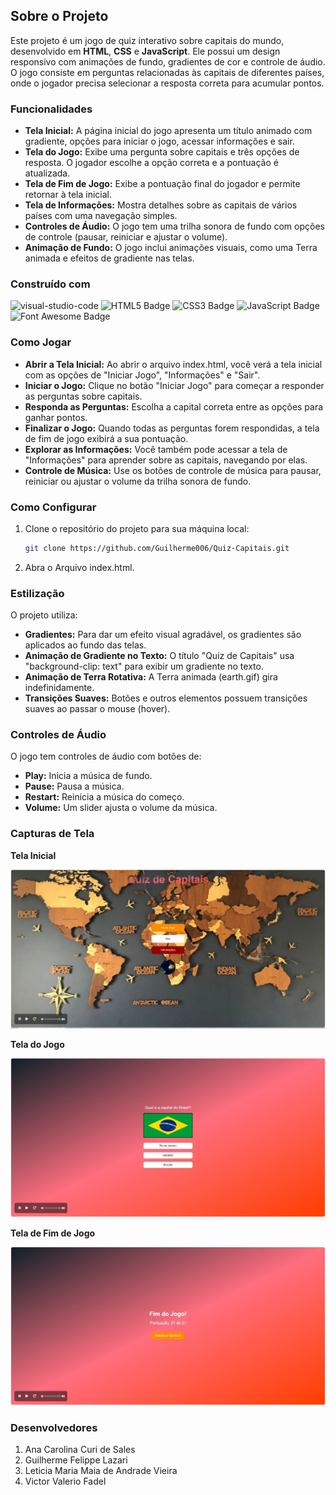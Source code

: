 ## Sobre o Projeto

Este projeto é um jogo de quiz interativo sobre capitais do mundo, desenvolvido em **HTML**, **CSS** e **JavaScript**. Ele possui um design responsivo com animações de fundo, gradientes de cor e controle de áudio. O jogo consiste em perguntas relacionadas às capitais de diferentes países, onde o jogador precisa selecionar a resposta correta para acumular pontos.

### Funcionalidades 

- **Tela Inicial:** A página inicial do jogo apresenta um título animado com gradiente, opções para iniciar o jogo, acessar informações e sair.
- **Tela do Jogo:** Exibe uma pergunta sobre capitais e três opções de resposta. O jogador escolhe a opção correta e a pontuação é atualizada.
- **Tela de Fim de Jogo:** Exibe a pontuação final do jogador e permite retornar à tela inicial.
- **Tela de Informações:** Mostra detalhes sobre as capitais de vários países com uma navegação simples.
- **Controles de Áudio:** O jogo tem uma trilha sonora de fundo com opções de controle (pausar, reiniciar e ajustar o volume).
- **Animação de Fundo:** O jogo inclui animações visuais, como uma Terra animada e efeitos de gradiente nas telas.

### Construído com

![visual-studio-code]
![HTML5 Badge]
![CSS3 Badge]
![JavaScript Badge]
![Font Awesome Badge]

### Como Jogar

- **Abrir a Tela Inicial:** Ao abrir o arquivo index.html, você verá a tela inicial com as opções de "Iniciar Jogo", "Informações" e "Sair".
- **Iniciar o Jogo:** Clique no botão "Iniciar Jogo" para começar a responder as perguntas sobre capitais.
- **Responda as Perguntas:** Escolha a capital correta entre as opções para ganhar pontos.
- **Finalizar o Jogo:** Quando todas as perguntas forem respondidas, a tela de fim de jogo exibirá a sua pontuação.
- **Explorar as Informações:** Você também pode acessar a tela de "Informações" para aprender sobre as capitais, navegando por elas.
- **Controle de Música:** Use os botões de controle de música para pausar, reiniciar ou ajustar o volume da trilha sonora de fundo.

### Como Configurar

1. Clone o repositório do projeto para sua máquina local:

   ```sh
   git clone https://github.com/Guilherme006/Quiz-Capitais.git
   ```

2. Abra o Arquivo index.html.

### Estilização

O projeto utiliza:

- **Gradientes:** Para dar um efeito visual agradável, os gradientes são aplicados ao fundo das telas.
- **Animação de Gradiente no Texto:** O título "Quiz de Capitais" usa "background-clip: text" para exibir um gradiente no texto.
- **Animação de Terra Rotativa:** A Terra animada (earth.gif) gira indefinidamente.
- **Transições Suaves:** Botões e outros elementos possuem transições suaves ao passar o mouse (hover).

### Controles de Áudio

O jogo tem controles de áudio com botões de:

- **Play:** Inicia a música de fundo.
- **Pause:** Pausa a música.
- **Restart:** Reinicia a música do começo.
- **Volume:** Um slider ajusta o volume da música.

### Capturas de Tela

**Tela Inicial**

![hero-image]

**Tela do Jogo**

![tela-jogo-image]

**Tela de Fim de Jogo**

![tela-fim-jogo-imagem]

### Desenvolvedores

1. Ana Carolina Curi de Sales
2. Guilherme Felippe Lazari
3. Leticia Maria Maia de Andrade Vieira
4. Victor Valerio Fadel

<!-- Badges -->
[visual-studio-code]: https://img.shields.io/badge/Visual%20Studio%20Code-007ACC?logo=visualstudiocode&logoColor=fff&style=for-the-badge
[HTML5 Badge]: https://img.shields.io/badge/HTML5-E34F26?logo=html5&logoColor=fff&style=for-the-badge
[CSS3 Badge]: https://img.shields.io/badge/CSS3-1572B6?logo=css3&logoColor=fff&style=for-the-badge
[JavaScript Badge]: https://img.shields.io/badge/JavaScript-F7DF1E?logo=javascript&logoColor=fff&style=for-the-badge
[Font Awesome Badge]: https://img.shields.io/badge/Font%20Awesome-538DD7?logo=fontawesome&logoColor=fff&style=for-the-badge

<!-- Images -->
[hero-image]: /asserts/hero.jpeg
[tela-jogo-image]: /asserts/tela-jogo.jpeg
[tela-fim-jogo-imagem]: /asserts/tela-fim-jogo.jpeg

